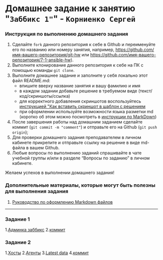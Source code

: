 ﻿# Домашнее задание к занятию "`Заббикс 1"`" - `Корниенко Сергей`


### Инструкция по выполнению домашнего задания

   1. Сделайте `fork` данного репозитория к себе в Github и переименуйте его по названию или номеру занятия, например, https://github.com/имя-вашего-репозитория/git-hw или  https://github.com/имя-вашего-репозитория/7-1-ansible-hw).
   2. Выполните клонирование данного репозитория к себе на ПК с помощью команды `git clone`.
   3. Выполните домашнее задание и заполните у себя локально этот файл README.md:
      - впишите вверху название занятия и вашу фамилию и имя
      - в каждом задании добавьте решение в требуемом виде (текст/код/скриншоты/ссылка)
      - для корректного добавления скриншотов воспользуйтесь [инструкцией "Как вставить скриншот в шаблон с решением](https://github.com/netology-code/sys-pattern-homework/blob/main/screen-instruction.md)
      - при оформлении используйте возможности языка разметки md (коротко об этом можно посмотреть в [инструкции  по MarkDown](https://github.com/netology-code/sys-pattern-homework/blob/main/md-instruction.md))
   4. После завершения работы над домашним заданием сделайте коммит (`git commit -m "comment"`) и отправьте его на Github (`git push origin`);
   5. Для проверки домашнего задания преподавателем в личном кабинете прикрепите и отправьте ссылку на решение в виде md-файла в вашем Github.
   6. Любые вопросы по выполнению заданий спрашивайте в чате учебной группы и/или в разделе “Вопросы по заданию” в личном кабинете.
   
Желаем успехов в выполнении домашнего задания!
   
### Дополнительные материалы, которые могут быть полезны для выполнения задания

1. [Руководство по оформлению Markdown файлов](https://gist.github.com/Jekins/2bf2d0638163f1294637#Code)

---

### Задание 1




   1.[Админка заббикс](https://drive.google.com/file/d/14MayiSTu4IwfNhLYSxni1RRhnyv3AdIW/view?usp=drive_link)
   2.[коммит](https://drive.google.com/file/d/1e0nlhTHAvawElPPOCVULipZ2WOUySWJQ/view?usp=drive_link)
 

### Задание 2

   1.[Хосты](https://drive.google.com/file/d/1I2OoF-DLuwXcUix-3vm2kzmmxFNXeEE3/view?usp=drive_link)
   2.[Агенты](https://drive.google.com/file/d/1thkNRLy_Rp3vNBtusH202BdOHbmS0R7n/view?usp=drive_link)
   3.[Latest data](https://drive.google.com/file/d/1I2OoF-DLuwXcUix-3vm2kzmmxFNXeEE3/view?usp=drive_link)
   4.[коммит](https://drive.google.com/file/d/1e0nlhTHAvawElPPOCVULipZ2WOUySWJQ/view?usp=drive_link)
